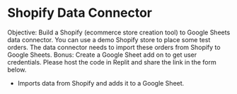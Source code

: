 # Shopify Data Connector

Objective: Build a Shopify (ecommerce store creation tool) to Google Sheets data connector. You can use a demo Shopify store to place some test orders. The data connector needs to import these orders from Shopify to Google Sheets. Bonus: Create a Google Sheet add on to get user credentials. Please host the code in Replit and share the link in the form below.

- Imports data from Shopify and adds it to a Google Sheet.